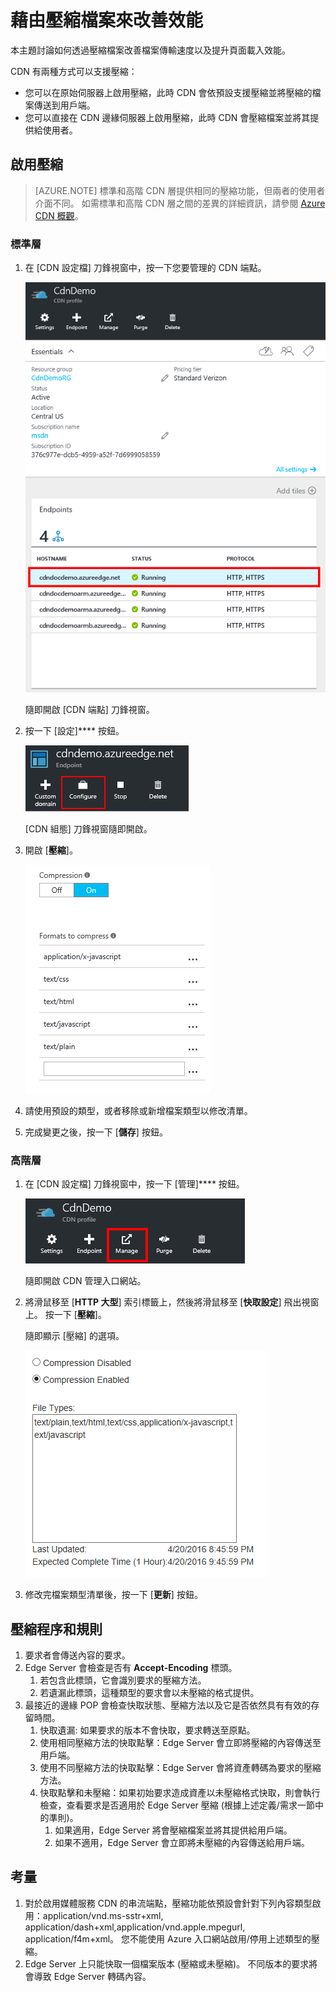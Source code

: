 <properties 
    pageTitle="CDN - 藉由壓縮檔案來改善效能" 
    description="您可以藉由壓縮檔案來改善檔案傳輸速度並增加頁面載入效能。" 
    services="cdn" 
    documentationCenter=".NET" 
    authors="camsoper" 
    manager="dwrede" 
    editor=""/>

<tags 
    ms.service="cdn" 
    ms.workload="tbd" 
    ms.tgt_pltfrm="na" 
    ms.devlang="na" 
    ms.topic="article" 
    ms.date="12/02/2015" 
    ms.author="casoper"/>


# 藉由壓縮檔案來改善效能

本主題討論如何透過壓縮檔案改善檔案傳輸速度以及提升頁面載入效能。

CDN 有兩種方式可以支援壓縮：

- 您可以在原始伺服器上啟用壓縮，此時 CDN 會依預設支援壓縮並將壓縮的檔案傳送到用戶端。
- 您可以直接在 CDN 邊緣伺服器上啟用壓縮，此時 CDN 會壓縮檔案並將其提供給使用者。

## 啟用壓縮

> [AZURE.NOTE] 標準和高階 CDN 層提供相同的壓縮功能，但兩者的使用者介面不同。 如需標準和高階 CDN 層之間的差異的詳細資訊，請參閱 [Azure CDN 概觀](cdn-overview.md)。

### 標準層

1. 在 [CDN 設定檔] 刀鋒視窗中，按一下您要管理的 CDN 端點。

    ![[CDN 設定檔] 刀鋒視窗端點](./media/cdn-file-compression/cdn-endpoints.png)

    隨即開啟 [CDN 端點] 刀鋒視窗。

2. 按一下 [設定]**** 按鈕。

    ![[CDN 設定檔] 刀鋒視窗的 ](./media/cdn-file-compression/cdn-config-btn.png)

    [CDN 組態] 刀鋒視窗隨即開啟。

3. 開啟 [**壓縮**]。

    ![CDN 壓縮的選項](./media/cdn-file-compression/cdn-compress-standard.png)

4. 請使用預設的類型，或者移除或新增檔案類型以修改清單。

5. 完成變更之後，按一下 [**儲存**] 按鈕。

### 高階層

1. 在 [CDN 設定檔] 刀鋒視窗中，按一下 [管理]**** 按鈕。

    ![[CDN 設定檔] 刀鋒視窗的 ](./media/cdn-file-compression/cdn-manage-btn.png)

    隨即開啟 CDN 管理入口網站。

2. 將滑鼠移至 [**HTTP 大型**] 索引標籤上，然後將滑鼠移至 [**快取設定**] 飛出視窗上。 按一下 [**壓縮**]。

    隨即顯示 [壓縮] 的選項。

    ![檔案壓縮](./media/cdn-file-compression/cdn-compress-files.png)

3. 修改完檔案類型清單後，按一下 [**更新**] 按鈕。


## 壓縮程序和規則

1. 要求者會傳送內容的要求。
2. Edge Server 會檢查是否有 **Accept-Encoding** 標頭。
    1. 若包含此標頭，它會識別要求的壓縮方法。
    1. 若遺漏此標頭，這種類型的要求會以未壓縮的格式提供。
3.  最接近的邊緣 POP 會檢查快取狀態、壓縮方法以及它是否依然具有有效的存留時間。
    1.  快取遺漏: 如果要求的版本不會快取，要求轉送至原點。
    2.  使用相同壓縮方法的快取點擊：Edge Server 會立即將壓縮的內容傳送至用戶端。
    3.  使用不同壓縮方法的快取點擊：Edge Server 會將資產轉碼為要求的壓縮方法。
    4.  快取點擊和未壓縮：如果初始要求造成資產以未壓縮格式快取，則會執行檢查，查看要求是否適用於 Edge Server 壓縮 (根據上述定義/需求一節中的準則)。
        1.  如果適用，Edge Server 將會壓縮檔案並將其提供給用戶端。
        2.  如果不適用，Edge Server 會立即將未壓縮的內容傳送給用戶端。



## 考量

1. 對於啟用媒體服務 CDN 的串流端點，壓縮功能依預設會針對下列內容類型啟用：application/vnd.ms-sstr+xml, application/dash+xml,application/vnd.apple.mpegurl, application/f4m+xml。 您不能使用 Azure 入口網站啟用/停用上述類型的壓縮。
2. Edge Server 上只能快取一個檔案版本 (壓縮或未壓縮)。 不同版本的要求將會導致 Edge Server 轉碼內容。




